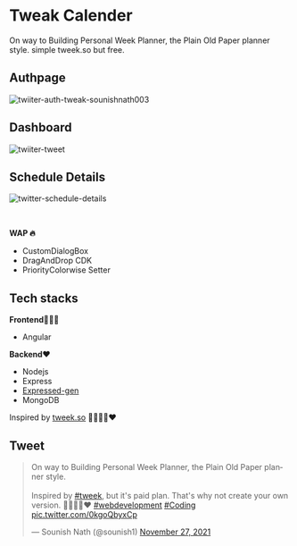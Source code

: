 # Tweak Calender

On way to Building Personal Week Planner, the Plain Old Paper planner style. simple tweek.so but free.

## Authpage

![twiiter-auth-tweak-sounishnath003](https://pbs.twimg.com/media/FM7sCCFagAAvitD?format=jpg&name=4096x4096)

## Dashboard

![twiiter-tweet](https://pbs.twimg.com/media/FM7rpJPaUAQqmzV?format=jpg&name=4096x4096)

## Schedule Details

![twitter-schedule-details](https://pbs.twimg.com/media/FM7saBvaAAEjaUG?format=jpg&name=4096x4096)

<br/>

**WAP 🔥**

- CustomDialogBox
- DragAndDrop CDK
- PriorityColorwise Setter

## Tech stacks

**Frontend👨🏻‍💻**

- Angular

**Backend❤️**

- Nodejs
- Express
- [Expressed-gen](https://www.npmjs.com/package/expressed-gen)
- MongoDB

Inspired by [tweek.so](https://tweek.so/) 👨🏻‍💻🔥❤️

## Tweet

<blockquote class="twitter-tweet"><p lang="en" dir="ltr">On way to Building Personal Week Planner, the Plain Old Paper planner style.<br><br>Inspired by <a href="https://twitter.com/hashtag/tweek?src=hash&amp;ref_src=twsrc%5Etfw">#tweek</a>, but it&#39;s paid plan. That&#39;s why not create your own version. 👨🏻‍💻🔥❤️ <a href="https://twitter.com/hashtag/webdevelopment?src=hash&amp;ref_src=twsrc%5Etfw">#webdevelopment</a> <a href="https://twitter.com/hashtag/Coding?src=hash&amp;ref_src=twsrc%5Etfw">#Coding</a> <a href="https://t.co/0kgoQbyxCp">pic.twitter.com/0kgoQbyxCp</a></p>&mdash; Sounish Nath (@sounish1) <a href="https://twitter.com/sounish1/status/1464681235221864451?ref_src=twsrc%5Etfw">November 27, 2021</a></blockquote> <script async src="https://platform.twitter.com/widgets.js" charset="utf-8"></script>
